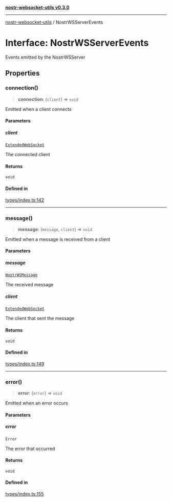 [**nostr-websocket-utils v0.3.0**](../README.md)

***

[nostr-websocket-utils](../globals.md) / NostrWSServerEvents

# Interface: NostrWSServerEvents

Events emitted by the NostrWSServer

## Properties

### connection()

> **connection**: (`client`) => `void`

Emitted when a client connects

#### Parameters

##### client

[`ExtendedWebSocket`](ExtendedWebSocket.md)

The connected client

#### Returns

`void`

#### Defined in

[types/index.ts:142](https://github.com/HumanjavaEnterprises/nostr-websocket-utils/blob/main/src/types/index.ts#L142)

***

### message()

> **message**: (`message`, `client`) => `void`

Emitted when a message is received from a client

#### Parameters

##### message

[`NostrWSMessage`](NostrWSMessage.md)

The received message

##### client

[`ExtendedWebSocket`](ExtendedWebSocket.md)

The client that sent the message

#### Returns

`void`

#### Defined in

[types/index.ts:149](https://github.com/HumanjavaEnterprises/nostr-websocket-utils/blob/main/src/types/index.ts#L149)

***

### error()

> **error**: (`error`) => `void`

Emitted when an error occurs

#### Parameters

##### error

`Error`

The error that occurred

#### Returns

`void`

#### Defined in

[types/index.ts:155](https://github.com/HumanjavaEnterprises/nostr-websocket-utils/blob/main/src/types/index.ts#L155)
